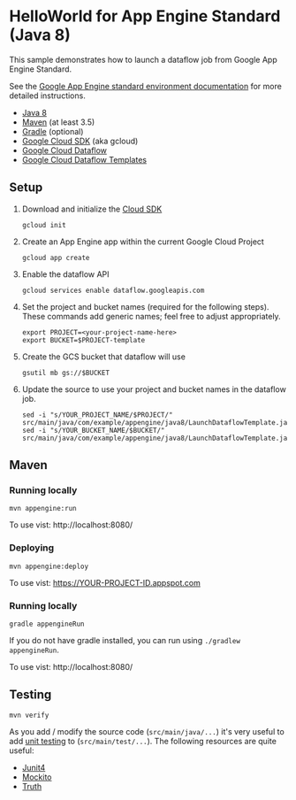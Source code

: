 HelloWorld for App Engine Standard (Java 8)
============================

This sample demonstrates how to launch a dataflow job from Google App Engine
Standard.

See the [Google App Engine standard environment documentation][ae-docs] for more
detailed instructions.

[ae-docs]: https://cloud.google.com/appengine/docs/java/


* [Java 8](http://www.oracle.com/technetwork/java/javase/downloads/index.html)
* [Maven](https://maven.apache.org/download.cgi) (at least 3.5)
* [Gradle](https://gradle.org/gradle-download/) (optional)
* [Google Cloud SDK](https://cloud.google.com/sdk/) (aka gcloud)
* [Google Cloud Dataflow](https://cloud.google.com/dataflow/docs/)
* [Google Cloud Dataflow Templates](https://cloud.google.com/dataflow/docs/templates/overview)

## Setup

1. Download and initialize the [Cloud SDK](https://cloud.google.com/sdk/)

    ```
    gcloud init
    ```

1. Create an App Engine app within the current Google Cloud Project

    ```
    gcloud app create
    ```

1. Enable the dataflow API

    ```
    gcloud services enable dataflow.googleapis.com
    ```

1. Set the project and bucket names (required for the following steps). These
   commands add generic names; feel free to adjust appropriately.

    ```
    export PROJECT=<your-project-name-here>
    export BUCKET=$PROJECT-template
    ```

1. Create the GCS bucket that dataflow will use

    ```
    gsutil mb gs://$BUCKET
    ```

1. Update the source to use your project and bucket names in the dataflow job.

    ```
    sed -i "s/YOUR_PROJECT_NAME/$PROJECT/" src/main/java/com/example/appengine/java8/LaunchDataflowTemplate.java
    sed -i "s/YOUR_BUCKET_NAME/$BUCKET/" src/main/java/com/example/appengine/java8/LaunchDataflowTemplate.java
    ```

## Maven
### Running locally

    mvn appengine:run

To use vist: http://localhost:8080/

### Deploying

    mvn appengine:deploy

To use vist:  https://YOUR-PROJECT-ID.appspot.com

### Running locally

    gradle appengineRun

If you do not have gradle installed, you can run using `./gradlew appengineRun`.

To use vist: http://localhost:8080/

## Testing

    mvn verify

As you add / modify the source code (`src/main/java/...`) it's very useful to add [unit testing](https://cloud.google.com/appengine/docs/java/tools/localunittesting)
to (`src/main/test/...`).  The following resources are quite useful:

* [Junit4](http://junit.org/junit4/)
* [Mockito](http://mockito.org/)
* [Truth](http://google.github.io/truth/)
